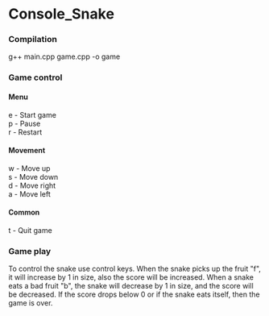 # Console_Snake

### Compilation
g++ main.cpp game.cpp -o game

### Game control
#### Menu
e - Start game \
p - Pause \
r - Restart

#### Movement
w - Move up \
s - Move down \
d - Move right \
a - Move left

#### Common
t - Quit game

### Game play
To control the snake use control keys. When the snake picks up the fruit "f", it will increase by 1 in size, also the score will be increased. When a snake eats a bad fruit "b",  the snake will decrease by 1 in size, and the score will be decreased. If the score drops below 0 or if the snake eats itself, then the game is over.
